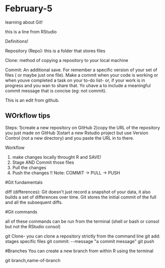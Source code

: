# February-5
learning about Git!

this is a line from RStudio

Definitions!

Repository (Repo): this is a folder that stores files

Clone: method of copying a repository to your local machine

Commit: An additional save. For remember a specific version of your set of files ( or maybe just one file). Make a commit when your code is working or when youve completed a task on your to-do list- or, if your work is in progress and you wan to share that. Yo uhave a to include a meaningful commit message that is concise (eg: not commit). 

This is an edit from github.

## WOrkflow tips
Steps:
1)create a new repository on GitHub
2)copy the URL of the repository you just made on GitHub
3)start a new Rstudio project but use Version Control (not a new directory) and you paste the URL in to there.

Workflow
1) make changes locally throught R and SAVE!
2) Stage AND Commit those files
3) Pull the changes 
4) Push the changes
!! Note: COMMIT -> PULL -> PUSH

#Git fundamentals

diff (differences): Git doesn't just record a snapshot of your data, it also builds a set of differences over time. Git stores the initial commit of the full and all the subsequent diffs. 
  

#Git commands

all of these commands can be run from the terminal (shell or bash or consol but not the RStudio consol)

git Clone- you can clone a repository strictly from the command line
git add: stages specific files
git commit: --message "a commit message"
git push

#Branches
You can create a new branch from within R using the terminal

 git branch,name-of-branch
 








































